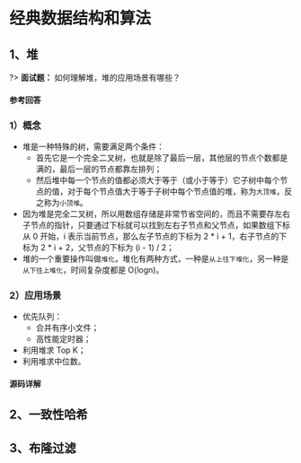 # 经典数据结构和算法
## 1、堆
?> **面试题：** 如何理解堆，堆的应用场景有哪些？
<!-- tabs:start -->

#### **参考回答**
### 1）概念
- 堆是一种特殊的树，需要满足两个条件：
    - 首先它是一个完全二叉树，也就是除了最后一层，其他层的节点个数都是满的，最后一层的节点都靠左排列；
    - 然后堆中每一个节点的值都必须大于等于（或小于等于）它子树中每个节点的值，对于每个节点值大于等于子树中每个节点值的堆，称为`大顶堆`，反之称为`小顶堆`。
- 因为堆是完全二叉树，所以用数组存储是非常节省空间的，而且不需要存左右子节点的指针，只要通过下标就可以找到左右子节点和父节点，如果数组下标从 0 开始，i 表示当前节点，那么左子节点的下标为 2 * i + 1，右子节点的下标为 2 * i + 2，父节点的下标为 (i - 1) / 2；
- 堆的一个重要操作叫做`堆化`，堆化有两种方式，一种是`从上往下堆化`，另一种是`从下往上堆化`，时间复杂度都是 O(logn)。

### 2）应用场景
- 优先队列：
    - 合并有序小文件；
    - 高性能定时器；
- 利用堆求 Top K；
- 利用堆求中位数。

#### **源码详解**



<!-- tabs:end -->

## 2、一致性哈希


## 3、布隆过滤